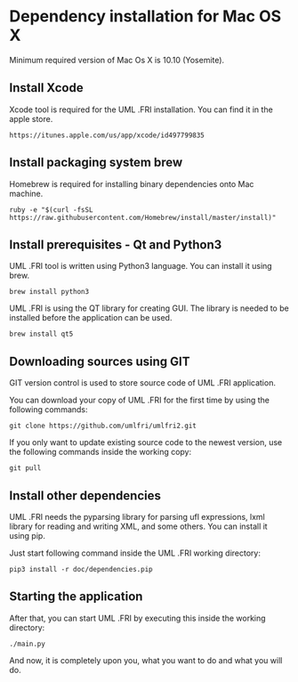 Dependency installation for Mac OS X
====================================

Minimum required version of Mac Os X is 10.10 (Yosemite).

Install Xcode
-------------

Xcode tool is required for the UML .FRI installation. You can find it in the apple store.

    https://itunes.apple.com/us/app/xcode/id497799835

Install packaging system brew
-----------------------------

Homebrew is required for installing binary dependencies onto Mac machine.

    ruby -e "$(curl -fsSL https://raw.githubusercontent.com/Homebrew/install/master/install)"

Install prerequisites - Qt and Python3
--------------------------------------

UML .FRI tool is written using Python3 language. You can install it using brew.

    brew install python3

UML .FRI is using the QT library for creating GUI. The library is needed to be installed before
the application can be used.

    brew install qt5

Downloading sources using GIT
-----------------------------

GIT version control is used to store source code of UML .FRI application.

You can download your copy of UML .FRI for the first time by using the following commands:

    git clone https://github.com/umlfri/umlfri2.git

If you only want to update existing source code to the newest version, use the following commands inside
the working copy:

    git pull

Install other dependencies
--------------------------

UML .FRI needs the pyparsing library for parsing ufl expressions, lxml library for reading and writing XML, and
some others. You can install it using pip.

Just start following command inside the UML .FRI working directory:

    pip3 install -r doc/dependencies.pip

Starting the application
------------------------

After that, you can start UML .FRI by executing this inside the working directory:

    ./main.py

And now, it is completely upon you, what you want to do and what you will do.
